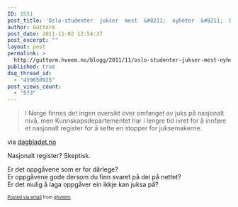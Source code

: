 ```yaml
---
ID: 1551
post_title: 'Oslo-studenter  jukser  mest  &#8211;  nyheter  &#8211;  Dagbladet.no'
author: Guttorm
post_date: 2011-11-02 12:54:37
post_excerpt: ""
layout: post
permalink: >
  http://guttorm.hveem.no/blogg/2011/11/oslo-studenter-jukser-mest-nyheter-dagbladet-no/
published: true
dsq_thread_id:
  - "459650925"
post_views_count:
  - "573"
---
```

<div class='posterous_autopost'><div class="posterous_bookmarklet_entry"> <blockquote class="posterous_medium_quote">I Norge finnes det ingen oversikt over omfanget av juks på nasjonalt nivå, men Kunnskapsdepartementet har i lengre tid ivret for å innføre et nasjonalt register for å sette en stopper for juksemakerne.</blockquote>    <div class="posterous_quote_citation">via <a href="http://www.dagbladet.no/2011/11/02/nyheter/utdanning/juks/innenriks/18854915/">dagbladet.no</a></div> <p>Nasjonalt register? Skeptisk. </p><p>Er det oppgåvene som er for dårlege? <br />Er oppgåvene gode dersom du finn svaret på dei på nettet? <br />Er det mulig å laga oppgåver ein ikkje kan juksa på?</p></div>      <p style="font-size: 10px;">  <a href="http://posterous.com">Posted via email</a>   from <a href="http://ghveem.posterous.com/oslo-studenter-jukser-mest-nyheter-dagbladetn">ghveem</a>  </p>  </div>